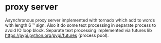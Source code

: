 # proxy server
Asynchronous proxy server implemented with tornado which add to words with length 6 ™ sign.
Also it do some text processing in separate process to avoid IO loop block.
Separate text processing implemented via futures lib https://pypi.python.org/pypi/futures (process pool).
